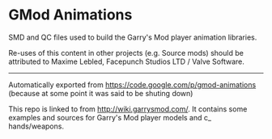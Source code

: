 # GMod Animations
SMD and QC files used to build the Garry's Mod player animation libraries.

Re-uses of this content in other projects (e.g. Source mods) should be attributed to Maxime Lebled, Facepunch Studios LTD / Valve Software.

---

Automatically exported from https://code.google.com/p/gmod-animations (because at some point it was said to be shuting down)

This repo is linked to from http://wiki.garrysmod.com/. It contains some examples and sources for Garry's Mod player models and c_ hands/weapons. 
